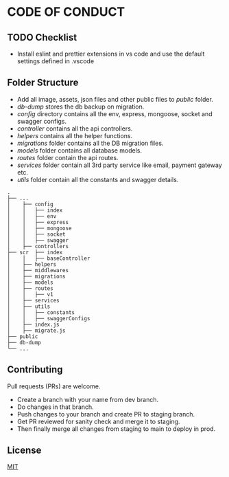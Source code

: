 # CODE OF CONDUCT

## TODO Checklist

- Install eslint and prettier extensions in vs code and use the default settings defined in .vscode

## Folder Structure


- Add all image, assets, json files and other public files to _public_ folder.
- _db-dump_ stores the db backup on migration.
- _config_ directory contains all the env, express, mongoose, socket and swagger configs.
- _controller_ contains all the api controllers.
- _helpers_ contains all the helper functions.
- _migrations_ folder contains all the DB migration files.
- _models_ folder contains all database models.
- _routes_ folder contain the api routes.
- _services_ folder contain all 3rd party service like email, payment gateway etc.
- _utils_ folder contain all the constants and swagger details.

```
.
├── ...
│    ├── config
│    │   ├── index
│    │   ├── env
│    │   ├── express
│    │   ├── mongoose
│    │   ├── socket
│    │   ├── swagger
│    ├── controllers
├── scr  ├── index
│    │   ├── baseController
│    ├── helpers
│    ├── middlewares
│    ├── migrations
│    ├── models
│    ├── routes
│    │   ├── v1
│    ├── services
│    ├── utils
│    │   ├── constants
│    │   ├── swaggerConfigs
│    ├── index.js
│    ├── migrate.js
├── public
├── db-dump
└── ...
```

## Contributing

Pull requests (PRs) are welcome.

- Create a branch with your name from dev branch.
- Do changes in that branch.
- Push changes to your branch and create PR to staging branch.
- Get PR reviewed for sanity check and merge it to staging.
- Then finally merge all changes from staging to main to deploy in prod.

## License

[MIT](https://choosealicense.com/licenses/mit/)
